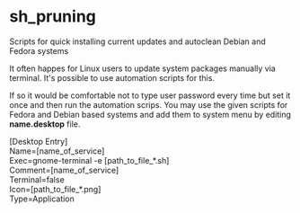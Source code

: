 # sh_pruning
Scripts for quick installing current updates and autoclean Debian and Fedora systems

It often happes for Linux users to update system packages manually via terminal. It's possible to use automation scripts for this.

If so it would be comfortable not to type user password every time but set it once and then run the automation scrips.
You may use the given scripts for Fedora and Debian based systems and add them to system menu by editing **name.desktop** file.

<p>[Desktop Entry]<br />
Name=[name_of_service]<br />
Exec=gnome-terminal -e [path_to_file_*.sh]<br />
Comment=[name_of_service]<br />
Terminal=false<br />
Icon=[path_to_file_*.png]<br />
Type=Application</p>
